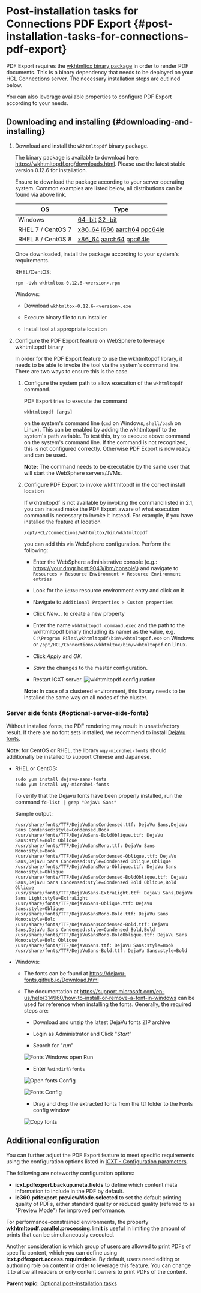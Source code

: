 # Post-installation tasks for Connections PDF Export {#post-installation-tasks-for-connections-pdf-export}

PDF Export requires the [wkhtmltox binary package](http://wkhtmltopdf.org/downloads.html) in order to render PDF documents. This is a binary dependency that needs to be deployed on your HCL Connections server. The necessary installation steps are outlined below.

You can also leverage available properties to configure PDF Export according to your needs.

## Downloading and installing {#downloading-and-installing}

1. Download and install the `wkhtmltopdf` binary package.

    The binary package is available to download here: https://wkhtmltopdf.org/downloads.html. Please use the latest stable version 0.12.6 for installation.

    Ensure to download the package according to your server operating system. Common examples are listed below, all distributions can be found via above link.

    |OS|Type|
    |--|----|
    |Windows|[64-bit](https://github.com/wkhtmltopdf/packaging/releases/download/0.12.6-1/wkhtmltox-0.12.6-1.msvc2015-win64.exe) [32-bit](https://github.com/wkhtmltopdf/packaging/releases/download/0.12.6-1/wkhtmltox-0.12.6-1.msvc2015-win32.exe)|
    |RHEL 7 / CentOS 7|[x86\_64](https://github.com/wkhtmltopdf/packaging/releases/download/0.12.6-1/wkhtmltox-0.12.6-1.centos7.x86_64.rpm) [i686](https://github.com/wkhtmltopdf/packaging/releases/download/0.12.6-1/wkhtmltox-0.12.6-1.centos7.i686.rpm) [aarch64](https://github.com/wkhtmltopdf/packaging/releases/download/0.12.6-1/wkhtmltox-0.12.6-1.centos7.aarch64.rpm) [ppc64le](https://github.com/wkhtmltopdf/packaging/releases/download/0.12.6-1/wkhtmltox-0.12.6-1.centos7.ppc64le.rpm)|
    |RHEL 8 / CentOS 8|[x86\_64](https://github.com/wkhtmltopdf/packaging/releases/download/0.12.6-1/wkhtmltox-0.12.6-1.centos8.x86_64.rpm) [aarch64](https://github.com/wkhtmltopdf/packaging/releases/download/0.12.6-1/wkhtmltox-0.12.6-1.centos8.aarch64.rpm) [ppc64le](https://github.com/wkhtmltopdf/packaging/releases/download/0.12.6-1/wkhtmltox-0.12.6-1.centos8.ppc64le.rpm)|
    
    Once downloaded, install the package according to your system's requirements.
    
    RHEL/CentOS:
    
    ```
    rpm -Uvh wkhtmltox-0.12.6-<version>.rpm
    ```
    
    Windows:
    
    -   Download `wkhtmltox-0.12.6-<version>.exe`
    
    -   Execute binary file to run installer
    
    -   Install tool at appropriate location

2. Configure the PDF Export feature on WebSphere to leverage wkhtmltopdf binary

    In order for the PDF Export feature to use the wkhtmltopdf library, it needs to be able to invoke the tool via the system's command line. There are two ways to ensure this is the case.

    1. Configure the system path to allow execution of the `wkhtmltopdf` command.
    
        PDF Export tries to execute the command
          
        ```
        wkhtmltopdf [args]
        ```
          
        on the system's command line \(`cmd` on Windows, `shell/bash` on Linux\). This can be enabled by adding the wkhtmltopdf to the system's path variable. To test this, try to execute above command on the system's command line. If the command is not recognized, this is not configured correctly. Otherwise PDF Export is now ready and can be used.
          
        **Note:** The command needs to be executable by the same user that will start the WebSphere servers/JVMs.

    2. Configure PDF Export to invoke wkhtmltopdf in the correct install location
    
        If wkhtmltopdf is not available by invoking the command listed in 2.1, you can instead make the PDF Export aware of what execution command is necessary to invoke it instead. For example, if you have installed the feature at location
     
        ```
        /opt/HCL/Connections/wkhtmltox/bin/wkhtmltopdf
        ```
         
        you can add this via WebSphere configuration. Perform the following:
         
        -   Enter the WebSphere administrative console \(e.g.: https://your.dmgr.host:9043/ibm/console\) and navigate to `Resources > Resource Environment > Resource Environment entries`
         
        -   Look for the `ic360` resource environment entry and click on it
         
        -   Navigate to `Additional Properties > Custom properties`
         
        -   Click *New...* to create a new property
         
        -   Enter the name `wkhtmltopdf.command.exec` and the path to the wkhtmltopdf binary \(including its name\) as the value, e.g. `C:\Program Files\wkhtmltopdf\bin\wkhtmltopdf.exe` on Windows or `/opt/HCL/Connections/wkhtmltox/bin/wkhtmltopdf` on Linux.
         
        -   Click *Apply* and *OK*.
         
        -   *Save* the changes to the master configuration.
         
        -   Restart ICXT server. ![wkhtmltopdf configuration](images/wkhtmltopdf_config.png)
         
         
        **Note:** In case of a clustered environment, this library needs to be installed the same way on all nodes of the cluster.

###  Server side fonts {#optional-server-side-fonts}

Without installed fonts, the PDF rendering may result in unsatisfactory result. If there are no font sets installed, we recommend to install [DejaVu fonts](https://dejavu-fonts.github.io/).

**Note**: for CentOS or RHEL, the library `wqy-microhei-fonts` should additionally be installed to support Chinese and Japanese.

-   RHEL or CentOS:

    ```
    sudo yum install dejavu-sans-fonts
    sudo yum install wqy-microhei-fonts
    ```
    
    To verify that the Dejavu fonts have been properly installed, run the command `fc-list | grep "DejaVu Sans"`
    
    Sample output:
    
    ```
    /usr/share/fonts/TTF/DejaVuSansCondensed.ttf: DejaVu Sans,DejaVu Sans Condensed:style=Condensed,Book
    /usr/share/fonts/TTF/DejaVuSans-BoldOblique.ttf: DejaVu Sans:style=Bold Oblique
    /usr/share/fonts/TTF/DejaVuSansMono.ttf: DejaVu Sans Mono:style=Book
    /usr/share/fonts/TTF/DejaVuSansCondensed-Oblique.ttf: DejaVu Sans,DejaVu Sans Condensed:style=Condensed Oblique,Oblique
    /usr/share/fonts/TTF/DejaVuSansMono-Oblique.ttf: DejaVu Sans Mono:style=Oblique
    /usr/share/fonts/TTF/DejaVuSansCondensed-BoldOblique.ttf: DejaVu Sans,DejaVu Sans Condensed:style=Condensed Bold Oblique,Bold Oblique
    /usr/share/fonts/TTF/DejaVuSans-ExtraLight.ttf: DejaVu Sans,DejaVu Sans Light:style=ExtraLight
    /usr/share/fonts/TTF/DejaVuSans-Oblique.ttf: DejaVu Sans:style=Oblique
    /usr/share/fonts/TTF/DejaVuSansMono-Bold.ttf: DejaVu Sans Mono:style=Bold
    /usr/share/fonts/TTF/DejaVuSansCondensed-Bold.ttf: DejaVu Sans,DejaVu Sans Condensed:style=Condensed Bold,Bold
    /usr/share/fonts/TTF/DejaVuSansMono-BoldOblique.ttf: DejaVu Sans Mono:style=Bold Oblique
    /usr/share/fonts/TTF/DejaVuSans.ttf: DejaVu Sans:style=Book
    /usr/share/fonts/TTF/DejaVuSans-Bold.ttf: DejaVu Sans:style=Bold
    ```

-   Windows:

    -   The fonts can be found at https://dejavu-fonts.github.io/Download.html

    -   The documentation at https://support.microsoft.com/en-us/help/314960/how-to-install-or-remove-a-font-in-windows can be used for reference when installing the fonts. Generally, the required steps are:

        -   Download and unzip the latest DejaVu fonts ZIP archive

        -   Login as Administrator and Click "*Start*"

        -   Search for "*run*"

        ![Fonts Windows open Run](images/fonts-win_01.png)

        -   Enter `%windir%\fonts`

        ![Open fonts Config](images/fonts-win_02.png)

        ![Fonts Config](images/fonts-win_03.png)

        -   Drag and drop the extracted fonts from the ttf folder to the Fonts config window

        ![Copy fonts](images/fonts-win_04.png)
        
## Additional configuration

You can further adjust the PDF Export feature to meet specific requirements using the configuration options listed in [ICXT - Configuration parameters](https://help.hcltechsw.com/connections/api/icxt/configuration.html#Module_PDFExport).

The following are noteworthy configuration options:

- **icxt.pdfexport.backup.meta.fields** to define which content meta information to include in the PDF by default.
- **ic360.pdfexport.previewMode.selected** to set the default printing quality of PDFs, either standard quality or reduced quality (referred to as "Preview Mode") for improved performance.

For performance-constrained environments, the property **wkhtmltopdf.parallel.processing.limit** is useful in limiting the amount of prints that can be simultaneously executed. 

Another consideration is which group of users are allowed to print PDFs of specific content, which you can define using **icxt.pdfexport.access.requiredrole**. By default, users need editing or authoring role on content in order to leverage this feature. You can change it to allow all readers or only content owners to print PDFs of the content.

**Parent topic:** [Optional post-installation tasks](../install/c_optional_post-install_tasks.md)
